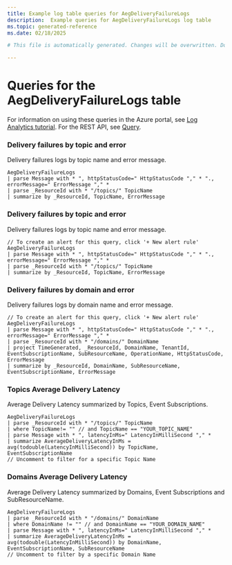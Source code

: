 ```yaml
---
title: Example log table queries for AegDeliveryFailureLogs
description:  Example queries for AegDeliveryFailureLogs log table
ms.topic: generated-reference
ms.date: 02/18/2025

# This file is automatically generated. Changes will be overwritten. Do not change this file directly. 

---
```


# Queries for the AegDeliveryFailureLogs table

For information on using these queries in the Azure portal, see [Log Analytics tutorial](/azure/azure-monitor/logs/log-analytics-tutorial). For the REST API, see [Query](/rest/api/loganalytics/query).


### Delivery failures by topic and error  


Delivery failures logs by topic name and error message.  

```query
AegDeliveryFailureLogs 
| parse Message with * ", httpStatusCode=" HttpStatusCode "," * "., errorMessage=" ErrorMessage "," *
| parse _ResourceId with * "/topics/" TopicName 
| summarize by _ResourceId, TopicName, ErrorMessage
```



### Delivery failures by topic and error  


Delivery failures logs by topic name and error message.  

```query
// To create an alert for this query, click '+ New alert rule'
AegDeliveryFailureLogs 
| parse Message with * ", httpStatusCode=" HttpStatusCode "," * "., errorMessage=" ErrorMessage "," *
| parse _ResourceId with * "/topics/" TopicName 
| summarize by _ResourceId, TopicName, ErrorMessage
```



### Delivery failures by domain and error  


Delivery failures logs by domain name and error message.  

```query
// To create an alert for this query, click '+ New alert rule'
AegDeliveryFailureLogs 
| parse Message with * ", httpStatusCode=" HttpStatusCode "," * "., errorMessage=" ErrorMessage "," *
| parse _ResourceId with * "/domains/" DomainName 
| project TimeGenerated, _ResourceId, DomainName, TenantId, EventSubscriptionName, SubResourceName, OperationName, HttpStatusCode, ErrorMessage
| summarize by _ResourceId, DomainName, SubResourceName, EventSubscriptionName, ErrorMessage
```



### Topics Average Delivery Latency  


Average Delivery Latency summarized by Topics, Event Subscriptions.  

```query
AegDeliveryFailureLogs
| parse _ResourceId with * "/topics/" TopicName
| where TopicName!= "" // and TopicName == "YOUR_TOPIC_NAME"
| parse Message with * ", latencyInMs=" LatencyInMilliSecond "," *
| summarize AverageDeliveryLatencyInMs = avg(todouble(LatencyInMilliSecond)) by TopicName, EventSubscriptionName
// Uncomment to filter for a specific Topic Name
```



### Domains Average Delivery Latency   


Average Delivery Latency summarized by Domains, Event Subscriptions and SubResourceName.  

```query
AegDeliveryFailureLogs
| parse _ResourceId with * "/domains/" DomainName
| where DomainName != "" // and DomainName == "YOUR_DOMAIN_NAME"
| parse Message with * ", latencyInMs=" LatencyInMilliSecond "," *
| summarize AverageDeliveryLatencyInMs = avg(todouble(LatencyInMilliSecond)) by DomainName, EventSubscriptionName, SubResourceName
// Uncomment to filter by a specific Domain Name
```


